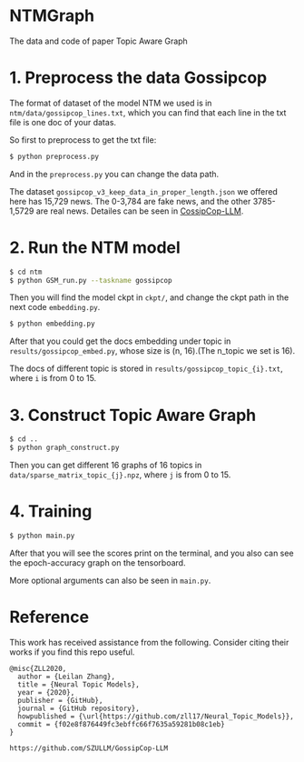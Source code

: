 # NTMGraph
The data and code of paper Topic Aware Graph

# 1. Preprocess the data Gossipcop
The format of dataset of the model NTM we used is in `ntm/data/gossipcop_lines.txt`, which you can find that each line in the txt file is one doc of your datas.

So first to preprocess to get the txt file:

```bash
$ python preprocess.py
```
And in the `preprocess.py` you can change the data path. 

The dataset `gossipcop_v3_keep_data_in_proper_length.json` we offered here has 15,729 news. The 0-3,784 are fake news, and the other 3785-1,5729 are real news. Detailes can be seen in [CossipCop-LLM](https://github.com/SZULLM/GossipCop-LLM).

# 2. Run the NTM model
```bash
$ cd ntm
$ python GSM_run.py --taskname gossipcop
```
Then you will find the model ckpt in `ckpt/`, and change the ckpt path in the next code `embedding.py`.
```bash
$ python embedding.py
```
After that you could get the docs embedding under topic in `results/gossipcop_embed.py`, whose size is (n, 16).(The n_topic we set is 16).

The docs of different topic is stored in `results/gossipcop_topic_{i}.txt`, where `i` is from 0 to 15.

# 3. Construct Topic Aware Graph
```bash
$ cd ..
$ python graph_construct.py
```
Then you can get different 16 graphs of 16 topics in `data/sparse_matrix_topic_{j}.npz`, where `j` is from 0 to 15.

# 4. Training
```bash
$ python main.py
```
After that you will see the scores print on the terminal, and you also can see the epoch-accuracy graph on the tensorboard.

More optional arguments can also be seen in `main.py`.

# Reference
This work has received assistance from the following. Consider citing their works if you find this repo useful.

```
@misc{ZLL2020,
  author = {Leilan Zhang},
  title = {Neural Topic Models},
  year = {2020},
  publisher = {GitHub},
  journal = {GitHub repository},
  howpublished = {\url{https://github.com/zll17/Neural_Topic_Models}},
  commit = {f02e8f876449fc3ebffc66f7635a59281b08c1eb}
}
```
```
https://github.com/SZULLM/GossipCop-LLM
```

